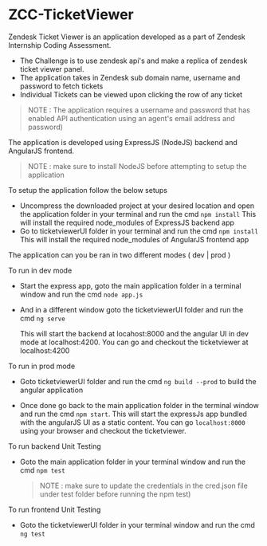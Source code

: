# ZCC-TicketViewer

Zendesk Ticket Viewer is an application developed as a part of Zendesk Internship Coding Assessment.

* The Challenge is to use zendesk api's and make a replica of zendesk ticket viewer panel.
* The application takes in Zendesk sub domain name, username and password to fetch tickets
* Individual Tickets can be viewed upon clicking the row of any ticket

>NOTE : The application requires a username and password that has enabled API authentication using an agent's email address and password) 


The application is developed using ExpressJS (NodeJS) backend and AngularJS frontend.
>NOTE : make sure to install NodeJS before attempting to setup the application

To setup the application follow the below setups

* Uncompress the downloaded project at your desired location and open the application folder in your terminal and run the cmd ```npm install```
  This will install the required node_modules of ExpressJS backend app
* Go to ticketviewerUI folder in your terminal and run the cmd ```npm install```
  This will install the required node_modules of AngularJS frontend app
 
The application can you be ran in two different modes ( dev | prod )

To run in dev mode
* Start the express app, goto the main application folder in a terminal window and run the cmd ```node app.js``` 
* And in a different window goto the ticketviewerUI folder and run the cmd ```ng serve```
      
  This will start the backend at locahost:8000 and the angular UI in dev mode at localhost:4200. 
  You can go and checkout the ticketviewer at localhost:4200  
  
To run in prod mode
* Goto ticketviewerUI folder and run the cmd ```ng build --prod``` to build the angular application

* Once done go back to the main application folder in the terminal window and run the cmd ```npm start```. This will start the expressJs app bundled with the angularJS UI as a static content. You can go ```localhost:8000``` using your browser and checkout the ticketviewer. 
  
To run backend Unit Testing
* Goto the main application folder in your terminal window and run the cmd  ```npm test```
  >NOTE : make sure to update the credentials in the cred.json file under test folder before running the npm test)
        
To run frontend Unit Testing
* Goto the ticketviewerUI folder in your terminal window and run the cmd ```ng test```

